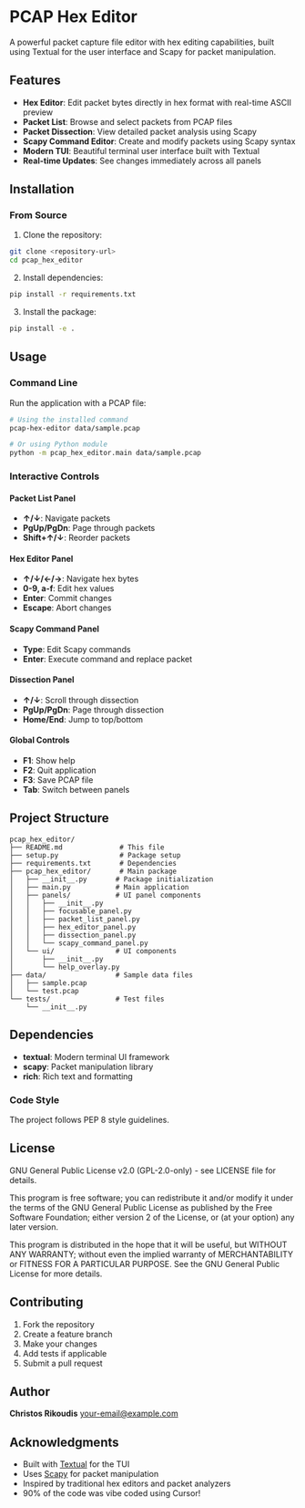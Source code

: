 # PCAP Hex Editor

A powerful packet capture file editor with hex editing capabilities, built using Textual for the user interface and Scapy for packet manipulation.

## Features

- **Hex Editor**: Edit packet bytes directly in hex format with real-time ASCII preview
- **Packet List**: Browse and select packets from PCAP files
- **Packet Dissection**: View detailed packet analysis using Scapy
- **Scapy Command Editor**: Create and modify packets using Scapy syntax
- **Modern TUI**: Beautiful terminal user interface built with Textual
- **Real-time Updates**: See changes immediately across all panels

## Installation

### From Source

1. Clone the repository:

```bash
git clone <repository-url>
cd pcap_hex_editor
```

2. Install dependencies:

```bash
pip install -r requirements.txt
```

3. Install the package:

```bash
pip install -e .
```

## Usage

### Command Line

Run the application with a PCAP file:

```bash
# Using the installed command
pcap-hex-editor data/sample.pcap

# Or using Python module
python -m pcap_hex_editor.main data/sample.pcap
```

### Interactive Controls

#### Packet List Panel

- **↑/↓**: Navigate packets
- **PgUp/PgDn**: Page through packets
- **Shift+↑/↓**: Reorder packets

#### Hex Editor Panel

- **↑/↓/←/→**: Navigate hex bytes
- **0-9, a-f**: Edit hex values
- **Enter**: Commit changes
- **Escape**: Abort changes

#### Scapy Command Panel

- **Type**: Edit Scapy commands
- **Enter**: Execute command and replace packet

#### Dissection Panel

- **↑/↓**: Scroll through dissection
- **PgUp/PgDn**: Page through dissection
- **Home/End**: Jump to top/bottom

#### Global Controls

- **F1**: Show help
- **F2**: Quit application
- **F3**: Save PCAP file
- **Tab**: Switch between panels

## Project Structure

```
pcap_hex_editor/
├── README.md              # This file
├── setup.py               # Package setup
├── requirements.txt       # Dependencies
├── pcap_hex_editor/       # Main package
│   ├── __init__.py       # Package initialization
│   ├── main.py           # Main application
│   ├── panels/           # UI panel components
│   │   ├── __init__.py
│   │   ├── focusable_panel.py
│   │   ├── packet_list_panel.py
│   │   ├── hex_editor_panel.py
│   │   ├── dissection_panel.py
│   │   └── scapy_command_panel.py
│   └── ui/               # UI components
│       ├── __init__.py
│       └── help_overlay.py
├── data/                 # Sample data files
│   ├── sample.pcap
│   └── test.pcap
└── tests/                # Test files
    └── __init__.py
```

## Dependencies

- **textual**: Modern terminal UI framework
- **scapy**: Packet manipulation library
- **rich**: Rich text and formatting

### Code Style

The project follows PEP 8 style guidelines.

## License

GNU General Public License v2.0 (GPL-2.0-only) - see LICENSE file for details.

This program is free software; you can redistribute it and/or modify
it under the terms of the GNU General Public License as published by
the Free Software Foundation; either version 2 of the License, or
(at your option) any later version.

This program is distributed in the hope that it will be useful,
but WITHOUT ANY WARRANTY; without even the implied warranty of
MERCHANTABILITY or FITNESS FOR A PARTICULAR PURPOSE.  See the
GNU General Public License for more details.

## Contributing

1. Fork the repository
2. Create a feature branch
3. Make your changes
4. Add tests if applicable
5. Submit a pull request

## Author

**Christos Rikoudis** <your-email@example.com>

## Acknowledgments

- Built with [Textual](https://textual.textualize.io/) for the TUI
- Uses [Scapy](https://scapy.net/) for packet manipulation
- Inspired by traditional hex editors and packet analyzers
- 90% of the code was vibe coded using Cursor!
